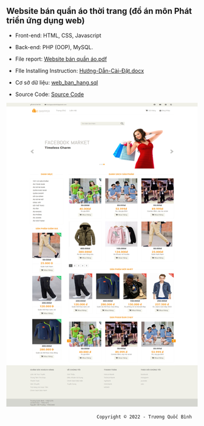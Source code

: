 ## Website bán quần áo thời trang (đồ án môn Phát triển ứng dụng web)

- Front-end: HTML, CSS, Javascript

- Back-end: PHP (OOP), MySQL.

- File report: [Website bán quần áo.pdf](https://github.com/binhkun2/website_buy_clothes/blob/main/Website%20b%C3%A1n%20qu%E1%BA%A7n%20%C3%A1o.pdf)

- FIle Installing Instruction: [Hướng-Dẫn-Cài-Đặt.docx](https://github.com/binhkun2/website_buy_clothes/blob/main/H%C6%B0%E1%BB%9Bng-D%E1%BA%ABn-C%C3%A0i-%C4%90%E1%BA%B7t.docx)

- Cơ sở dữ liệu: [web_ban_hang.sql](https://github.com/binhkun2/website_buy_clothes/blob/main/web_ban_hang.sql)

- Source Code: [Source Code](https://github.com/binhkun2/website_buy_clothes/tree/main/web_quan_ao)


<p align='center'><img style="height: 800px" "width: 600px" src="https://github.com/binhkun2/website_buy_clothes/blob/main/demo.png"></p>


&emsp;&emsp;&emsp;&emsp;&emsp;&emsp;&emsp;&emsp;&emsp;&emsp;&emsp;&emsp;&emsp;&emsp;&emsp;&emsp;&emsp;`Copyright © 2022 - Trương Quốc Bình`
